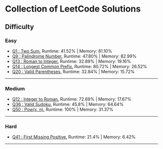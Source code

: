 # Collection of LeetCode Solutions

## Difficulty

### Easy
- [Q1 : Two Sum.](/src/easy/q1_TwoSum/Solution.js)  Runtime: 41.52% | Memory: 81.10%
- [Q9 : Palindrome Number.](/src/easy/q9_PalindromeNumber/Solution.js)  Runtime: 47.80% | Memory: 82.99%
- [Q13 : Roman to Integer.](/src/easy/q13_RomanToInteger/Solution.js)  Runtime: 32.89% | Memory: 19.16%
- [Q14 : Longest Common Prefix.](/src/easy/q14_LongestCommonPrefix/Solution.js)  Runtime: 80.72% | Memory: 26.52%
- [Q20 : Valid Parentheses.](/src/easy/q20_ValidParentheses/Solution.js)  Runtime: 32.84% | Memory: 15.72%
---

### Medium
- [Q12 : Integer to Roman.](/src/medium/q12_IntegerToRoman/Solution.java)  Runtime: 72.69% | Memory: 17.67%
- [Q36 : Valid Sudoku.](/src/medium/q36_ValidSudoku/Solution.java)  Runtime: 45.8% | Memory: 64.64%
- [Q50 : Pow(x, n).](/src/medium/q50_PowXN/Solution.java)  Runtime: 100% | Memory: 31.37%
---

### Hard
- [Q41 : First Missing Positive.](/src/hard/q41_FirstMissingPositive/Solution.java)  Runtime: 21.4% | Memory: 6.42%
---